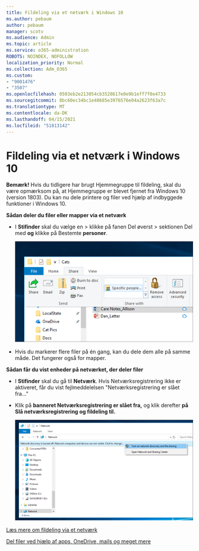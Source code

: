 ```yaml
---
title: Fildeling via et netværk i Windows 10
ms.author: pebaum
author: pebaum
manager: scotv
ms.audience: Admin
ms.topic: article
ms.service: o365-administration
ROBOTS: NOINDEX, NOFOLLOW
localization_priority: Normal
ms.collection: Adm_O365
ms.custom:
- "9001476"
- "3507"
ms.openlocfilehash: 0503eb2e213054cb3528617e0e9b1eff7f0e4733
ms.sourcegitcommit: 8bc60ec34bc1e40685e3976576e04a2623f63a7c
ms.translationtype: MT
ms.contentlocale: da-DK
ms.lasthandoff: 04/15/2021
ms.locfileid: "51813142"
---
```

# <a name="file-sharing-over-a-network-in-windows-10"></a>Fildeling via et netværk i Windows 10

**Bemærk!** Hvis du tidligere har brugt Hjemmegruppe til fildeling, skal du være opmærksom på, at Hjemmegruppe er blevet fjernet fra Windows 10 (version 1803). Du kan nu dele printere og filer ved hjælp af indbyggede funktioner i Windows 10.

**Sådan deler du filer eller mapper via et netværk**

- I **Stifinder** skal du vælge en  > klikke på fanen Del øverst > sektionen Del med **og** klikke på Bestemte **personer**.

    ![Del en fil med bestemte personer.](media/share-with-specific-people.png)
          
- Hvis du markerer flere filer på én gang, kan du dele dem alle på samme måde. Det fungerer også for mapper.

**Sådan får du vist enheder på netværket, der deler filer**

- I **Stifinder** skal du gå til **Netværk**. Hvis Netværksregistrering ikke er aktiveret, får du vist fejlmeddelelsen "Netværksregistrering er slået fra..."

- Klik på **banneret Netværksregistrering er slået fra,** og klik derefter **på Slå netværksregistrering og fildeling til.**

    ![Slå netværksregistrering og fildeling til.](media/turn-on-network-discovery.png)

[Læs mere om fildeling via et netværk](https://support.microsoft.com/help/4092694/windows-10-file-sharing-over-a-network)

[Del filer ved hjælp af apps, OneDrive, mails og meget mere](https://support.microsoft.com/help/4027674/windows-10-share-files-in-file-explorer)
